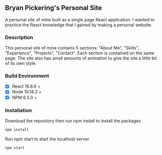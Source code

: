 ## Bryan Pickering's Personal Site

A personal site of mine built as a single page React application. I wanted to practice the React knowledge that I gained by making a personal website.

### Description
This personal site of mine contains 5 sections: "About Me", "Skills", "Experience", "Projects", "Contact". Each section is contained on the same page. The site also has small amounts of animation to give the site a little bit of its own style.

### Build Environment
-  [x] React 16.8.6 +
-  [x] Node 10.14.2 +
-  [x] NPM 6.5.0 +

### Installation
Download the repository then run npm install to install the packages
```bash
npm install
```

Run npm start to start the localhost server
```bash
npm start
```
